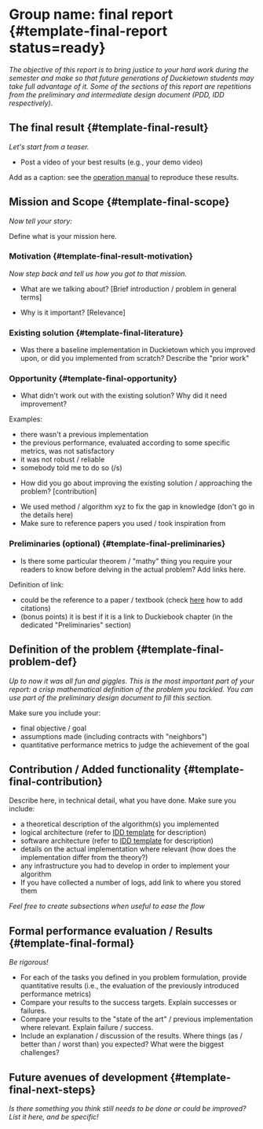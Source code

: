 #  Group name: final report {#template-final-report status=ready}

<!--
General notes:
- REMEMBER to change the "template" in the chapter labels to your group label!
-->

_The objective of this report is to bring justice to your hard work during the semester and make so that future generations of Duckietown students may take full advantage of it. Some of the sections of this report are repetitions from the preliminary and intermediate design document (PDD, IDD respectively)._

## The final result {#template-final-result}

_Let's start from a teaser._

* Post a video of your best results (e.g., your demo video)

Add as a caption: see the [operation manual](#demo-template) to reproduce these results.

## Mission and Scope {#template-final-scope}

_Now tell your story:_

Define what is your mission here.

### Motivation {#template-final-result-motivation}

_Now step back and tell us how you got to that mission._

- What are we talking about? [Brief introduction / problem in general terms]

- Why is it important? [Relevance]

### Existing solution {#template-final-literature}

- Was there a baseline implementation in Duckietown which you improved upon, or did you implemented from scratch? Describe the "prior work"

### Opportunity {#template-final-opportunity}

- What didn't work out with the existing solution? Why did it need improvement?

Examples:
- there wasn't a previous implementation
- the previous performance, evaluated according to some specific metrics, was not satisfactory
- it was not robust / reliable
- somebody told me to do so (/s)

* How did you go about improving the existing solution / approaching the problem? [contribution]
- We used method / algorithm xyz to fix the gap in knowledge (don't go in the details here)
- Make sure to reference papers you used / took inspiration from

### Preliminaries (optional) {#template-final-preliminaries}

- Is there some particular theorem / "mathy" thing you require your readers to know before delving in the actual problem? Add links here.

Definition of link:
- could be the reference to a paper / textbook (check [here](#bibliography-support) how to add citations)
- (bonus points) it is best if it is a link to Duckiebook chapter (in the dedicated "Preliminaries" section)

## Definition of the problem {#template-final-problem-def}

_Up to now it was all fun and giggles. This is the most important part of your report: a crisp mathematical definition of the problem you tackled. You can use part of the preliminary design document to fill this section._

Make sure you include your:
- final objective / goal
- assumptions made (including contracts with "neighbors")
- quantitative performance metrics to judge the achievement of the goal

## Contribution / Added functionality {#template-final-contribution}

Describe here, in technical detail, what you have done. Make sure you include:
- a theoretical description of the algorithm(s) you implemented
- logical architecture (refer to [IDD template](#template-int-report) for description)
- software architecture (refer to [IDD template](#template-int-report) for description)
- details on the actual implementation where relevant (how does the implementation differ from the theory?)
- any infrastructure you had to develop in order to implement your algorithm
- If you have collected a number of logs, add link to where you stored them

_Feel free to create subsections when useful to ease the flow_

## Formal performance evaluation / Results {#template-final-formal}

_Be rigorous!_

- For each of the tasks you defined in you problem formulation, provide quantitative results (i.e., the evaluation of the previously introduced performance metrics)
- Compare your results to the success targets. Explain successes or failures.
- Compare your results to the "state of the art" / previous implementation where relevant. Explain failure / success.
- Include an explanation / discussion of the results. Where things (as / better than / worst than) you expected? What were the biggest challenges?

## Future avenues of development {#template-final-next-steps}

_Is there something you think still needs to be done or could be improved? List it here, and be specific!_
